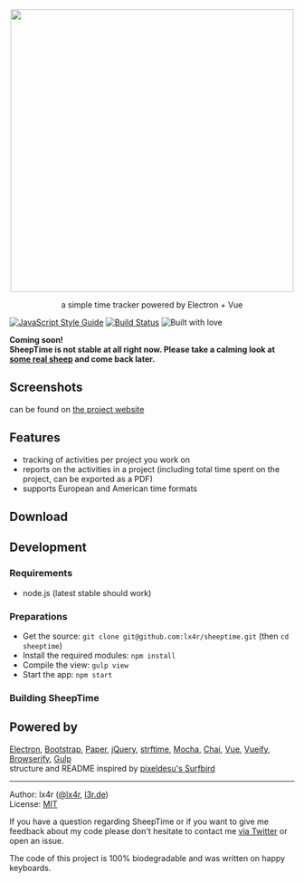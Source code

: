 <div align='center'>
  <img width='500px' src='http://files.l3r.de/SheepTime_Banner.png'>
</div>

<p align='center'>
  a simple time tracker powered by Electron + Vue
</p>

[![JavaScript Style Guide](https://img.shields.io/badge/code%20style-standard-brightgreen.svg)](http://standardjs.com/) [![Build Status](https://travis-ci.org/lx4r/sheeptime.svg?branch=master)](https://travis-ci.org/lx4r/sheeptime) ![Built with love](https://img.shields.io/badge/built%20with-♥-red.svg)

**Coming soon!  
SheepTime is not stable at all right now. Please take a calming look at [some real sheep](https://abload.de/img/1280px-flock_of_sheep61smr.jpg) and come back later.**

## Screenshots

can be found on [the project website](http://sheeptime.l3r.de)

## Features

- tracking of activities per project you work on
- reports on the activities in a project (including total time spent on the project, can be exported as a PDF)
- supports European and American time formats

## Download

## Development

### Requirements

- node.js (latest stable should work)

### Preparations

- Get the source: `git clone git@github.com:lx4r/sheeptime.git` (then `cd sheeptime`)
- Install the required modules: `npm install`
- Compile the view: `gulp view`
- Start the app: `npm start`

### Building SheepTime

## Powered by
[Electron](http://electron.atom.io), [Bootstrap](http://getbootstrap.com), [Paper](http://bootswatch.com/paper/), [jQuery](http://jquery.com), [strftime](https://github.com/samsonjs/strftime), [Mocha](https://mochajs.org), [Chai](http://chaijs.com), [Vue](http://vuejs.org/), [Vueify](https://github.com/vuejs/vueify), [Browserify](http://browserify.org), [Gulp](http://gulpjs.com)  
structure and README inspired by [pixeldesu's Surfbird](https://github.com/surfbirdapp/surfbird)

----
Author: lx4r ([@lx4r](https://twitter.com/lx4r), [l3r.de](https://l3r.de))  
License: [MIT](https://github.com/lx4r/sheeptime/blob/master/LICENSE)

If you have a question regarding SheepTime or if you want to give me feedback about my code please don't hesitate to contact me [via Twitter](https://twitter.com/sheeptimeapp) or open an issue.

The code of this project is 100% biodegradable and was written on happy keyboards.
